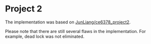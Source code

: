 # Project 2

The implementation was based on
[JunLiang/ce6378_project2](https://github.com/JunLiang/ce6378_project2.git).

Please note that there are still several flaws in the implementation. For
example, dead lock was not eliminated.
